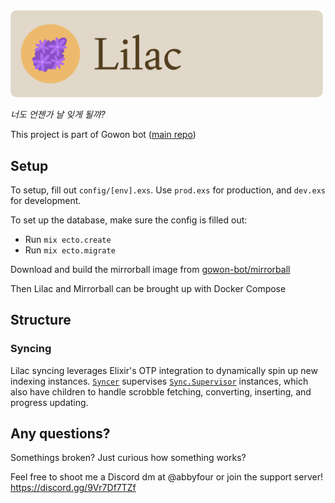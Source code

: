 <img src="Lilac Banner.png" alt="Lilac" width="500"/>

_너도 언젠가 날 잊게 될까?_

This project is part of Gowon bot ([main repo](https://github.com/gowon-bot/gowon))

## Setup

To setup, fill out `config/[env].exs`. Use `prod.exs` for production, and `dev.exs` for development.

To set up the database, make sure the config is filled out:

- Run `mix ecto.create`
- Run `mix ecto.migrate`

Download and build the mirrorball image from [gowon-bot/mirrorball](https://github.com/gowon-bot/mirrorball)

Then Lilac and Mirrorball can be brought up with Docker Compose

## Structure

### Syncing

Lilac syncing leverages Elixir's OTP integration to dynamically spin up new indexing instances. [`Syncer`](lib/lilac/servers/sync/syncer.ex) supervises [`Sync.Supervisor`](lib/lilac/servers/sync/supervisor.ex) instances, which also have children to handle scrobble fetching, converting, inserting, and progress updating.

## Any questions?

Somethings broken? Just curious how something works?

Feel free to shoot me a Discord dm at @abbyfour or join the support server! https://discord.gg/9Vr7Df7TZf
